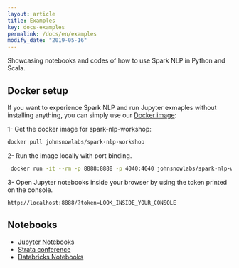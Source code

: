 ```yaml
---
layout: article
title: Examples
key: docs-examples
permalink: /docs/en/examples
modify_date: "2019-05-16"
---
```


Showcasing notebooks and codes of how to use Spark NLP in Python and Scala.

## Docker setup

If you want to experience Spark NLP and run Jupyter exmaples without installing anything, you can simply use our [Docker image](https://hub.docker.com/r/johnsnowlabs/spark-nlp-workshop):

1- Get the docker image for spark-nlp-workshop:

```bash
docker pull johnsnowlabs/spark-nlp-workshop
```

2- Run the image locally with port binding.

```bash
 docker run -it --rm -p 8888:8888 -p 4040:4040 johnsnowlabs/spark-nlp-workshop
```

3- Open Jupyter notebooks inside your browser by using the token printed on the console.

```bash
http://localhost:8888/?token=LOOK_INSIDE_YOUR_CONSOLE
```

## Notebooks

- [Jupyter Notebooks](https://github.com/JohnSnowLabs/spark-nlp-workshop/tree/master/jupyter)
- [Strata conference](https://github.com/JohnSnowLabs/spark-nlp-workshop/tree/master/strata)
- [Databricks Notebooks](https://github.com/JohnSnowLabs/spark-nlp-workshop/tree/master/databricks)
